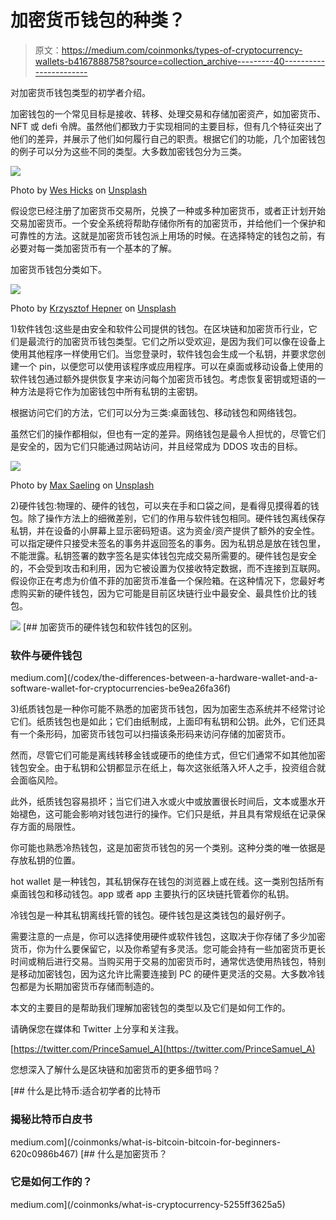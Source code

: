 # 加密货币钱包的种类？

> 原文：<https://medium.com/coinmonks/types-of-cryptocurrency-wallets-b4167888758?source=collection_archive---------40----------------------->

对加密货币钱包类型的初学者介绍。

加密钱包的一个常见目标是接收、转移、处理交易和存储加密资产，如加密货币、NFT 或 defi 令牌。虽然他们都致力于实现相同的主要目标，但有几个特征突出了他们的差异，并展示了他们如何履行自己的职责。根据它们的功能，几个加密钱包的例子可以分为这些不同的类型。大多数加密钱包分为三类。

![](img/552d2d9ab6e4840ebff00350a707b324.png)

Photo by [Wes Hicks](https://unsplash.com/@sickhews?utm_source=medium&utm_medium=referral) on [Unsplash](https://unsplash.com?utm_source=medium&utm_medium=referral)

假设您已经注册了加密货币交易所，兑换了一种或多种加密货币，或者正计划开始交易加密货币。一个安全系统将帮助存储你所有的加密货币，并给他们一个保护和可靠性的方法。这就是加密货币钱包派上用场的时候。在选择特定的钱包之前，有必要对每一类加密货币有一个基本的了解。

加密货币钱包分类如下。

![](img/69ae9d3f969b4c9eddd5583f18329276.png)

Photo by [Krzysztof Hepner](https://unsplash.com/@nsx_2000?utm_source=medium&utm_medium=referral) on [Unsplash](https://unsplash.com?utm_source=medium&utm_medium=referral)

1)软件钱包:这些是由安全和软件公司提供的钱包。在区块链和加密货币行业，它们是最流行的加密货币钱包类型。它们之所以受欢迎，是因为我们可以像在设备上使用其他程序一样使用它们。当您登录时，软件钱包会生成一个私钥，并要求您创建一个 pin，以便您可以使用该程序或应用程序。可以在桌面或移动设备上使用的软件钱包通过额外提供恢复字来访问每个加密货币钱包。考虑恢复密钥或短语的一种方法是将它作为加密钱包中所有私钥的主密钥。

根据访问它们的方法，它们可以分为三类:桌面钱包、移动钱包和网络钱包。

虽然它们的操作都相似，但也有一定的差异。网络钱包是最令人担忧的，尽管它们是安全的，因为它们只能通过网站访问，并且经常成为 DDOS 攻击的目标。

![](img/af23d93cbe3e2d853abdf9a542d587f9.png)

Photo by [Max Saeling](https://unsplash.com/@maxsaeling?utm_source=medium&utm_medium=referral) on [Unsplash](https://unsplash.com?utm_source=medium&utm_medium=referral)

2)硬件钱包:物理的、硬件的钱包，可以夹在手和口袋之间，是看得见摸得着的钱包。除了操作方法上的细微差别，它们的作用与软件钱包相同。硬件钱包离线保存私钥，并在设备的小屏幕上显示密码短语。这为资金/资产提供了额外的安全性。可以指定硬件只接受未签名的事务并返回签名的事务。因为私钥总是放在钱包里，不能泄露。私钥签署的数字签名是实体钱包完成交易所需要的。硬件钱包是安全的，不会受到攻击和利用，因为它被设置为仅接收特定数据，而不连接到互联网。假设你正在考虑为价值不菲的加密货币准备一个保险箱。在这种情况下，您最好考虑购买新的硬件钱包，因为它可能是目前区块链行业中最安全、最具性价比的钱包。

![](img/bb0c7e00e563b2e6af1978492f6448ae.png)[](/codex/the-differences-between-a-hardware-wallet-and-a-software-wallet-for-cryptocurrencies-be9ea26fa36f) [## 加密货币的硬件钱包和软件钱包的区别。

### 软件与硬件钱包

medium.com](/codex/the-differences-between-a-hardware-wallet-and-a-software-wallet-for-cryptocurrencies-be9ea26fa36f) 

3)纸质钱包是一种你可能不熟悉的加密货币钱包，因为加密生态系统并不经常讨论它们。纸质钱包也是如此；它们由纸制成，上面印有私钥和公钥。此外，它们还具有一个条形码，加密货币钱包可以扫描该条形码来访问存储的加密货币。

然而，尽管它们可能是离线转移金钱或硬币的绝佳方式，但它们通常不如其他加密钱包安全。由于私钥和公钥都显示在纸上，每次这张纸落入坏人之手，投资组合就会面临风险。

此外，纸质钱包容易损坏；当它们进入水或火中或放置很长时间后，文本或墨水开始褪色，这可能会影响对钱包进行的操作。它们只是纸，并且具有常规纸在记录保存方面的局限性。

你可能也熟悉冷热钱包，这是加密货币钱包的另一个类别。这种分类的唯一依据是存放私钥的位置。

hot wallet 是一种钱包，其私钥保存在钱包的浏览器上或在线。这一类别包括所有桌面钱包和移动钱包。app 或者 app 主要执行的区块链托管着你的私钥。

冷钱包是一种其私钥离线托管的钱包。硬件钱包是这类钱包的最好例子。

需要注意的一点是，你可以选择使用硬件或软件钱包，这取决于你存储了多少加密货币，你为什么要保留它，以及你希望有多灵活。您可能会持有一些加密货币更长时间或稍后进行交易。当购买用于交易的加密货币时，通常优选使用热钱包，特别是移动加密钱包，因为这允许比需要连接到 PC 的硬件更灵活的交易。大多数冷钱包都是为长期加密货币存储而制造的。

本文的主要目的是帮助我们理解加密钱包的类型以及它们是如何工作的。

请确保您在媒体和 Twitter 上分享和关注我。

[https://twitter.com/PrinceSamuel_A](https://twitter.com/PrinceSamuel_A)

您想深入了解什么是区块链和加密货币的更多细节吗？

[](/coinmonks/what-is-bitcoin-bitcoin-for-beginners-620c0986b467) [## 什么是比特币:适合初学者的比特币

### 揭秘比特币白皮书

medium.com](/coinmonks/what-is-bitcoin-bitcoin-for-beginners-620c0986b467) [](/coinmonks/what-is-cryptocurrency-5255ff3625a5) [## 什么是加密货币？

### 它是如何工作的？

medium.com](/coinmonks/what-is-cryptocurrency-5255ff3625a5)